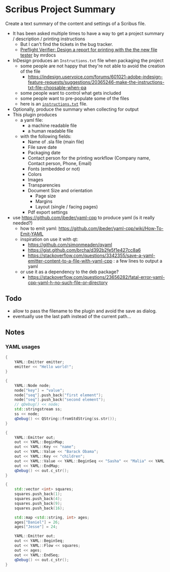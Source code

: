 # Scribus Project Summary

Create a text summary of the content and settings of a Scribus file.

- It has been asked multiple times to have a way to get a project summary / description / printing instructions
  - But I can't find the tickets in the bug tracker.
  - [Preflight Verifier: Design a report for printing with the the new file tester](https://bugs.scribus.net/view.php?id=1770) by mrdocs
- InDesign produces an `Instructions.txt` file when packaging the project
  - some people are not happy that they're not able to avoid the creation of the file
    - <https://indesign.uservoice.com/forums/601021-adobe-indesign-feature-requests/suggestions/20365246-make-the-instructions-txt-file-choosable-when-pa>
  - some people want to control what gets included
  - some people want to pre-populate some of the files
  - here is an [`instructions.txt`](https://github.com/nwtn/hackathought/blob/master/Resources/design%20working%20files/Thought%20Spot%204%20Folder-1/Instructions.txt) file.
- Optionally, produce the summary when collecting for output
- This plugin produces
  - a yaml file:
    - a machine readable file
    - a human readable file
  - with the following fields:
    - Name of .sla file (main file)
    - File save date
    - Packaging date
    - Contact person for the printing workflow (Company name, Contact person, Phone, Email)
    - Fonts (embedded or not)
    - Colors
    - Images
    - Transparencies
    - Document Size and orientation
      - Page size
      - Margins
      - Layout (single / facing pages)
    - Pdf export settings
- use https://github.com/jbeder/yaml-cpp to produce yaml (is it really needed?)
  - how to emit yaml: <https://github.com/jbeder/yaml-cpp/wiki/How-To-Emit-YAML>
  - inspiration on use it with qt:
    - https://github.com/simonmeaden/qyaml
    - https://gist.github.com/brcha/d392b2fe5f1e427cc8a6
    - https://stackoverflow.com/questions/3342355/save-a-yaml-emitter-content-to-a-file-with-yaml-cpp : a few lines to output a yaml
  - or use it as a dependency to the deb package?
    - <https://stackoverflow.com/questions/23656282/fatal-error-yaml-cpp-yaml-h-no-such-file-or-directory>

## Todo

- allow to pass the filename to the plugin and avoid the save as dialog.
- eventually use the last path instead of the current path...

## Notes

### YAML usages

```cpp
{
    YAML::Emitter emitter;
    emitter << "Hello world!";
}

{
    YAML::Node node;
    node["key"] = "value";
    node["seq"].push_back("first element");
    node["seq"].push_back("second element");
    // qDebug() << node;
    std::stringstream ss;
    ss << node;
    qDebug() << QString::fromStdString(ss.str());
}

{
    YAML::Emitter out;
    out << YAML::BeginMap;
    out << YAML::Key << "name";
    out << YAML::Value << "Barack Obama";
    out << YAML::Key << "children";
    out << YAML::Value << YAML::BeginSeq << "Sasha" << "Malia" << YAML::EndSeq;
    out << YAML::EndMap;
    qDebug() << out.c_str();
}

{
    std::vector <int> squares;
    squares.push_back(1);
    squares.push_back(4);
    squares.push_back(9);
    squares.push_back(16);

    std::map <std::string, int> ages;
    ages["Daniel"] = 26;
    ages["Jesse"] = 24;

    YAML::Emitter out;
    out << YAML::BeginSeq;
    out << YAML::Flow << squares;
    out << ages;
    out << YAML::EndSeq;
    qDebug() << out.c_str();
}
```
